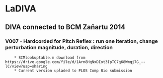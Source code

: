 # LaDIVA
## DIVA connected to BCM Zañartu 2014
### V007 - Hardcorded for Pitch Reflex : run one iteration, change perturbation magnitude, duration, direction
        * BCMlookuptable.m download from https://drive.google.com/file/d/1Arn8HqNxDIot3IpTC7q68Wmqj7G_--lC/view?usp=sharing
        * Current version upladed to PLOS Comp Bio submission
